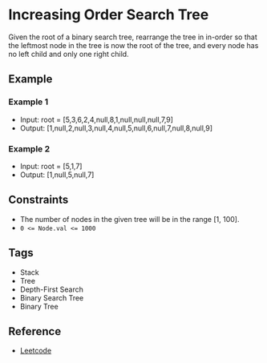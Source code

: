# Increasing Order Search Tree

Given the root of a binary search tree, rearrange the tree in in-order so that
the leftmost node in the tree is now the root of the tree, and every node has no
left child and only one right child.

## Example
### Example 1

- Input: root = [5,3,6,2,4,null,8,1,null,null,null,7,9]
- Output: [1,null,2,null,3,null,4,null,5,null,6,null,7,null,8,null,9]


### Example 2

- Input: root = [5,1,7]
- Output: [1,null,5,null,7]


## Constraints

- The number of nodes in the given tree will be in the range [1, 100].
- `0 <= Node.val <= 1000`

## Tags

- Stack
- Tree
- Depth-First Search
- Binary Search Tree
- Binary Tree

## Reference

- [Leetcode](https://leetcode.com/problems/increasing-order-search-tree/)
